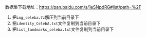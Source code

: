 数据集下载地址：https://pan.baidu.com/s/1eSNpdRG#list/path=%2F

1. 把`img_celeba.7z`解压到当前目录下
2. 把`identity_CelebA.txt`文件复制到当前目录下
4. 把`list_landmarks_celeba.txt`文件复制到当前目录下